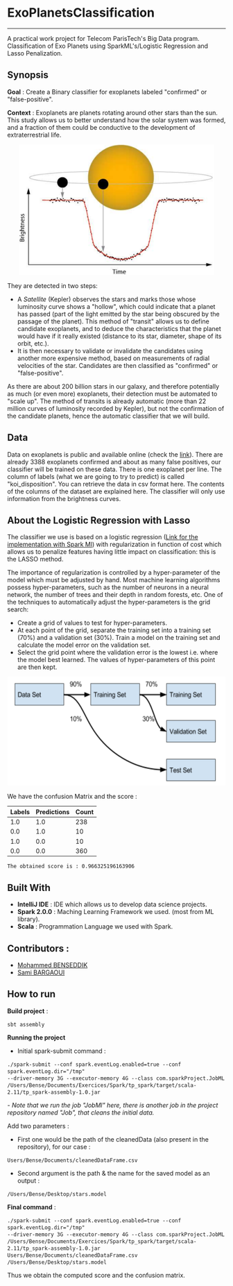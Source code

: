 # ExoPlanetsClassification
---
A practical work project for Telecom ParisTech's Big Data program. Classification of Exo Planets using SparkML's/Logistic Regression and Lasso Penalization.

## Synopsis
**Goal**  : Create a Binary classifier for exoplanets labeled "confirmed" or "false-positive".

**Context** : Exoplanets are planets rotating around other stars than the sun. This study allows us to better understand how the solar system was formed, and a fraction of them could be conductive to the development of extraterrestrial life.

<p align="center">
  <img src="https://raw.githubusercontent.com/BenseddikM/ExoPlanetsClassification/master/luminosity_curve.png" alt="Luminosity curve" height="300" width="450""/>
</p>

They are detected in two steps:
* A *Satellite* (Kepler) observes the stars and marks those whose luminosity curve shows a "hollow", which could indicate that a planet has passed (part of the light emitted by the star being obscured by the passage of the planet). This method of "transit" allows us to define candidate exoplanets, and to deduce the characteristics that the planet would have if it really existed (distance to its star, diameter, shape of its orbit, etc.).
* It is then necessary to validate or invalidate the candidates using another more expensive method, based on measurements of radial velocities of the star. Candidates are then classified as "confirmed" or "false-positive".

As there are about 200 billion stars in our galaxy, and therefore potentially as much (or even more) exoplanets, their detection must be automated to "scale up". The method of transits is already automatic (more than 22 million curves of luminosity recorded by Kepler), but not the confirmation of the candidate planets, hence the automatic classifier that we will build.

## Data
Data on exoplanets is public and available online (check the [link](http://exoplanetarchive.ipac.caltech.edu/index.html)). There are already 3388 exoplanets confirmed and about as many false positives, our classifier will be trained on these data. There is one exoplanet per line. The column of labels (what we are going to try to predict) is called "koi_disposition". You can retrieve the data in csv format here. The contents of the columns of the dataset are explained here. The classifier will only use information from the brightness curves.

## About the Logistic Regression with Lasso
The classifier we use is based on a logistic regression
([Link for the implementation with Spark Ml](http://spark.apache.org/docs/latest/api/scala/index.html#org.apache.spark.ml.classification.LogisticRegression)) with regularization in function of cost which allows us to penalize features having little impact on classification: this is the LASSO method.

The importance of regularization is controlled by a hyper-parameter of the model which must be adjusted by hand. Most machine learning algorithms possess hyper-parameters, such as the number of neurons in a neural network, the number of trees and their depth in random forests, etc. One of the techniques to automatically adjust the hyper-parameters is the grid search:
* Create a grid of values to test for hyper-parameters.
* At each point of the grid, separate the training set into a training set (70%) and a validation set (30%). Train a model on the training set and calculate the model error on the validation set.
* Select the grid point where the validation error is the lowest i.e. where the model best learned. The values of hyper-parameters of this point are then kept.

<p align="center">
  <img src="https://raw.githubusercontent.com/BenseddikM/ExoPlanetsClassification/master/imageSplit.png" alt="Luminosity curve" height="250" width="540""/>
</p>


We have the confusion Matrix and the score :

<center>

| Labels 	| Predictions 	| Count 	|
|--------	|-------------	|-------	|
| 1.0    	| 1.0         	| 238   	|
| 0.0    	| 1.0         	| 10    	|
| 1.0    	| 0.0         	| 10    	|
| 0.0    	| 0.0         	| 360   	|

</center>

```
The obtained score is : 0.966325196163906
```


## Built With
* **IntelliJ IDE** : IDE which allows us to develop data science projects.
* **Spark 2.0.0**  : Maching Learning Framework we used. (most from ML library).
* **Scala** : Programmation Language we used with Spark.

## Contributors :
* [Mohammed BENSEDDIK](https://github.com/BenseddikM)
* [Sami BARGAOUI](https://github.com/Sbargaoui)

## How to run

**Build project** :
```
sbt assembly
```

**Running the project**
* Initial spark-submit command :
```
./spark-submit --conf spark.eventLog.enabled=true --conf spark.eventLog.dir="/tmp"  
--driver-memory 3G --executor-memory 4G --class com.sparkProject.JobML  
/Users/Bense/Documents/Exercices/Spark/tp_spark/target/scala-2.11/tp_spark-assembly-1.0.jar
```
*- Note that we run the job "JobMl" here, there is another job in the project repository named "Job", that cleans the initial data.*

Add two parameters :
* First one would be the path of the cleanedData (also present in the repository), for our case :

```
Users/Bense/Documents/cleanedDataFrame.csv
```

* Second argument is the path & the name for the saved model as an output :
```
/Users/Bense/Desktop/stars.model
```

**Final command** :

```
./spark-submit --conf spark.eventLog.enabled=true --conf spark.eventLog.dir="/tmp"  
--driver-memory 3G --executor-memory 4G --class com.sparkProject.JobML  
/Users/Bense/Documents/Exercices/Spark/tp_spark/target/scala-2.11/tp_spark-assembly-1.0.jar  
Users/Bense/Documents/cleanedDataFrame.csv /Users/Bense/Desktop/stars.model
```
Thus we obtain the computed score and the confusion matrix.

